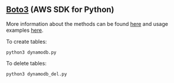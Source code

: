 ## [Boto3](https://aws.amazon.com/sdk-for-python/) (AWS SDK for Python)

More information about the methods can be found [here](https://boto3.amazonaws.com/v1/documentation/api/latest/reference/services/dynamodb.html) and usage examples [here](https://docs.aws.amazon.com/code-library/latest/ug/python_3_dynamodb_code_examples.html).


To create tables:
```
python3 dynamodb.py
```


To delete tables:
```
python3 dynamodb_del.py
```
